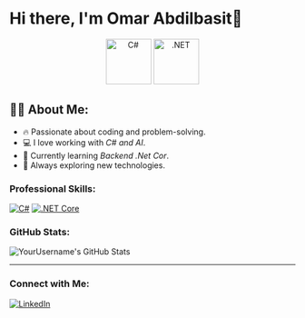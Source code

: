 #                                              Hi there, I'm Omar Abdilbasit👋


 <p align="center">
    <img src="https://upload.wikimedia.org/wikipedia/commons/4/4f/Csharp_Logo.png" alt="C#" width="80" height="80"/>

  <img src="https://upload.wikimedia.org/wikipedia/commons/0/0e/Microsoft_.NET_logo.png" alt=".NET" width="80" height="80"/>
    
</p>

## 👨‍💻 About Me:
- 🔥 Passionate about coding and problem-solving.
- 💻 I love working with *C# and AI*.
- 🌱 Currently learning *Backend .Net Cor*.
- 🚀 Always exploring new technologies.

 
 

### Professional Skills:
[![C#](https://img.shields.io/badge/-C%23-blue)]()
[![.NET Core](https://img.shields.io/badge/-.NET%20Core-blueviolet)]()
 

 
### GitHub Stats:
![YourUsername's GitHub Stats](https://github-readme-stats.vercel.app/api?username=YourUsername&show_icons=true&theme=radical)

---

### Connect with Me:
[![LinkedIn](https://img.shields.io/badge/-LinkedIn-blue?style=flat-square&logo=linkedin)](https://www.linkedin.com/feed/)
 
 
